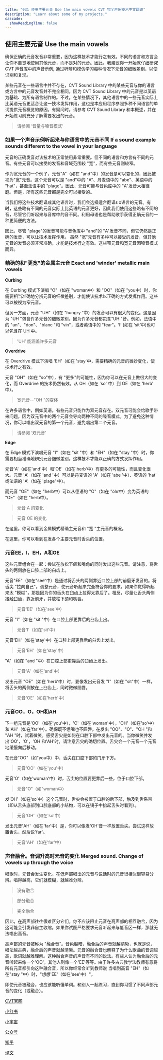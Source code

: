 ```yaml
---
title: "031 使用主要元音 Use the main vowels CVT 完全声乐技术中文翻译"
description: "Learn about some of my projects."
cascade:
  showReadingTime: false
---
```


## 使用主要元音 Use the main vowels

确保正确的元音发音非常重要，因为这样技术才能行之有效。不同的语言和方言会让你不自觉地使用其他元音，而不是对的元音。因此，我建议你一开始就仔细研究 CVT 声音库中的声音示例, 通过听辨和模仿学习每种情况下元音的细微差别，以便识别和复现。

某些元音在一些语言中并不存在，CVT Sound Library 中的某些元音与你的语言或方言中的元音发音并不完全相同，因为 CVT Sound Library 中的元音是以英语为基础、为所有语言制作的。不过，在某些情况下，其他语言中的一些元音实际上比英语元音更适合让这一技术发挥作用，这也是本应用程序参照多种不同语言的单词提供元音概览的原因。有疑问时，请参考 CVT Sound Library 和本概述，并在开始练习前充分了解需要发出的元音。

> 请参阅 ‘音量与嗓音模式‘

### 如果一个声音示例听起来与你语言中的元音不同 If a sound example sounds different to the vowel in your language

元音的正确发音对该技术的正常使用非常重要。但不同的语言和方言有不同的元音。有些元音可以接受的发音和音域范围较 "宽"，而有些元音则较窄。

作为宽元音的一个例子，元音"A"（如在 "and"中）的发音是可以变化的，因此被视为"宽"元音。这个元音可以是 "and"中的 "A"、丹麦语中的 "abe"、英语中的 "hat"，甚至法语中的 "plage"。因此，元音可能与音色库中的 "A"发音大相径庭。但是，所有这些元音都是完全可以接受的。

当我们将这些技术翻译成其他语言时，我们会选择适合翻译s x语言的元音。有时，这些略有不同的元音实际上比英语的元音更好，因此我们使用这些略有不同的音，尽管它们听起来与音库中的音不同。利用母语也是帮助歌手获得正确元音的一种更简便的方法。

因此，尽管 "plage"的发音可能与音色库中 "and"的 "A"发音不同，但它仍然是正确的发音，可以让技术发挥作用。
虽然 "宽"元音有多种可以接受的发音，但其他元音的发音必须非常准确，才能是技术行之有效。这些窄元音和宽元音因嗓音模式而异。

### 精确的和"更宽"的金属主元音 Exact  and 'winder' metallic main vowels

**Curbing**

在 Curbing 模式下演唱 "O"（如在 "woman中）和 "OO"（如在 "you中）时，你需要相当准确地分辨元音的细微差别，才能使该技术以正确的方式发挥作用。这些可以被视为窄元音。

但另一方面，元音 "UH"（如在 "hungry "中）的发音可以有很大的变化。这是因为 "UH "包含许多元音的细微差别，因为许多元音都包含"UH "音。例如，法语中的 "un"、"don"、"blanc "和 "vin"，或者英语中的 "fear"。‘I’ (如在 ‘sit’中)也可以包含在 UH 中。

> 'UH’ 能涵盖许多元音

**Overdrive**

在 Overdrive 模式下演唱 'EH'（如在 'stay'中，需要精确的元音的微妙变化，使技术行之有效。

元音 "OH"（如在 "so"中），有 "更多"的可能性，因为你可以在元音上做很大的变化，而 Overdrive 的技术仍然有效。从 OH（如在 'so' 中）到 OE（如在 'herb' 中）。

> 宽元音--"OH "的变体

在许多语言中，例如英语，有些元音只能作为双元音存在。双元音可能会给歌手带来问题，因为双元音中的两个元音会导向两种不同的嗓音模式。为了避免这种情况，你可以唱出双元音的第一个元音，避免唱出第二个元音。

> 请参阅 ‘双元音’

**Edge**

在 Edge 模式下演唱元音 "I"（如在 "sit "中）和 "EH"（如在 "stay "中）时，你需要相当准确地辨别元音细微差别，这样技术才能以正确的方式发挥作用。

元音'A'（如在'and'中）和'OE'（如在'herb'中）有更多的可能性，而且变化很大。元音 'A'（如在 'and '中）可以是丹麦语的 'A'（如在 'abe '中）、英语的 'hat' 或法语的 'A'（如在 'plage' 中）。

而元音 "OE"（如在 "herb中）可以从德语的 "Ö"（如在 "öhr中）变为英语的 "OE"（如在 "herb中）。

> 元音 A 的变化

> 元音 OE 的变化

在这里，你可以看到金属模式精确主元音和 "宽 "主元音的概况。

在这里，你可以看到在发各个主要元音时舌头的位置。

### 元音EE，I，EH，A和OE

这些元音组合在一起：尝试在放松下颌和嘴角的同时发出这些元音。请注意，将舌头的两侧放在口腔上部的臼齿上。

元音"EE"（如在"see“中）是通过将舌头的两侧靠近口腔上部的前磨牙发音的。将舌尖 "拉向自己"，调整元音，使元音听起来完全符合你的要求。如果你觉得听起来太 "模糊"，那是因为你的舌头在臼齿上拉得太靠后了。相反，尽量让舌头两侧接触臼齿，靠近前牙，并放松下颌和嘴唇。

>  元音'EE'（如在'see'中）

元音 "I"（如在 "sit "中）在口腔上部更靠后的臼齿上出。

> 元音'I'（如在'sit'中）

元音'EH'（如在'stay'中）在口腔上部更靠后的臼齿上发出。

> 元音'EH'（如在'stay'中）

"A"（如在 "and "中）在口腔上部更靠后的臼齿上发出。

> 元音'A'（如在'and'中）

发出元音 "OE"（如在 ’herb‘中）时，要像发出元音发 "I"（如在 "sit"中）一样，将舌头的两侧放在上臼齿上，同时微微圆唇。

> 元音'OE'（如在'herb'中）

### 元音OO，O，OH和AH

下一组元音是'OO'（如在'you'中），'O'（如在'woman'中），'OH'（如在'so'中）和'AH'（如在'far'中）。确保既不绷嘴也不圆唇。在发出 "OO"、"O"、"OH "和 "AH "时，试着微笑，感受舌尖是如何在口腔下部中发出元音的。当你微笑并发出'OO'，'O'，'OH'和'AH'时，请注意舌尖的确切位置。舌尖会一个元音一个元音地缓慢向后移动。

在元音"OO"（如"you中）中，舌尖在口腔下部的门牙下方。

> 元音'OO'（如在'you'中）

元音'O'（如在'woman'中）时，舌尖的位置要更靠后一些，位于口腔下部。

> 元音"O"（如"woman中）

发‘OH’（如在‘so’中）这个元音时，舌尖会被置于口腔的后下部，触及到舌系带（即从舌头底部到口腔底部的小结构，可以在镜子中抬起舌头时看到）。

> 元音'OH'（如在'so'中）

发出元音'AH'（如在'far'中）是，你可以像发'OH'音一样放置舌尖。尝试这样放置舌头，然后说'far'。

> 元音'AH'（如在'far'中）

### 声音融合。音调升高时元音的变化  Merged sound. Change of vowels up through the voice

唱歌时，元音会发生变化。在低声部唱出的元音与说话时的元音很相似很容易分辨。唱得越高，它们就模糊，就越难分辨。

> 没有融合

> 部分融合

> 完全融合

因此，在高声部往往很难区分它们。你不应该阻止元音在高声部的相互融合，因为这可能会引发非自主收缩。如果你试图严格要求元音听起来与低音区一样，那就无法唱出高音。

高声部的元音被称为 "融合音"。音色越暗，融合后的声音就越清晰，也就是说，唱法越古典，融合后的声音就越清晰。元音的融合音也解释了为什么歌曲的音调越高，歌词就越难理解。这种融合声音的声音有不同的说法。有些人认为融合后的元音听起来像一个'OO'，其他人则像一个'EE'等等。由于许多古典教学法教师有意将所有元音都引向这种融合音，所以你经常会听到教师说 当唱到高音 "EH"（如在"stay "中）时，"想想'EE'（如在'see'中）"。

即使元音被融合，也应该能听懂单词。和别人一起练习，直到你习惯了不同声部元音的变化（或融合）。

[CVT官网](https://completevocalinstitute.com/complete-vocal-technique/)

[小红书](https://www.xiaohongshu.com/user/profile/627ff979000000002102aa68?xhsshare=CopyLink&appuid=627ff979000000002102aa68&apptime=1728791961)

[小宇宙](https://www.xiaoyuzhoufm.com/podcast/66be28dadb5e6d6bf99adc25)

[公众号](https://mp.weixin.qq.com/mp/appmsgalbum?action=getalbum&__biz=MzAxMjI3NzAxMg==&scene=1&album_id=3446246369961312256&count=3#wechat_redirect)

[知乎](https://www.zhihu.com/column/c_1825613276039491584)

[译文](https://euphia.github.io/zh-cn/posts/)